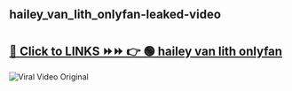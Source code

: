 
 ## hailey_van_lith_onlyfan-leaked-video 

# <h2><a href="https://clipsfans.com/hailey_van_lith_onlyfan&ref=git">🔗 Click to LINKS ⏩⏩ 👉 🟢 hailey van lith onlyfan </a></h2>

<a href="https://clipsfans.com/hailey_van_lith_onlyfan&ref=git" rel="nofollow" data-target="animated-image.originalLink"><img src="https://i.ibb.co.com/xMMVF88/686577567.gif" alt="Viral Video Original" style="max-width: 100%; display: inline-block;" data-target="animated-image.originalImage"></a>
